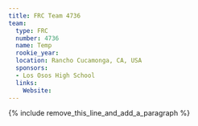 ```yaml
---
title: FRC Team 4736
team:
  type: FRC
  number: 4736
  name: Temp
  rookie_year:
  location: Rancho Cucamonga, CA, USA
  sponsors:
  - Los Osos High School
  links:
    Website:
---
```


{% include remove_this_line_and_add_a_paragraph %}